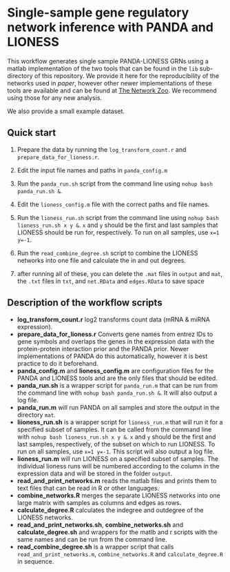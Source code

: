 # Single-sample gene regulatory network inference with PANDA and LIONESS

This workflow generates single sample PANDA-LIONESS GRNs using a matlab implementation of the two tools that can be found in the `lib` sub-directory of this repository. We provide it here for the reproducibility of the networks used in *paper*, however other newer implementations of these tools are available and can be found at [The Network Zoo](https://netzoo.github.io/). We recommend using those for any new analysis.

We also provide a small example dataset.

## Quick start
1. Prepare the data by running the `log_transform_count.r` and `prepare_data_for_lioness.r`.
   
2. Edit the input file names and paths in `panda_config.m`

3. Run the `panda_run.sh` script from the command line using `nohup bash panda_run.sh &`. 
   
4. Edit the `lioness_config.m` file with the correct paths and file names.

5. Run the `lioness_run.sh` script from the command line using `nohup bash lioness_run.sh x y &`. `x` and `y` should be the first and last samples that LIONESS should be run for, respectively. To run on all samples, use `x=1 y=-1`. 

6. Run the `read_combine_degree.sh` script to combine the LIONESS networks into one file and calculate the in and out degrees.

7. after running all of these, you can delete the `.mat` files in `output` and `mat`, the `.txt` files in `txt`, and `net.RData` and `edges.RData` to save space

## Description of the workflow scripts
* **log_transform_count.r** log2 transforms count data (mRNA & miRNA expression).
* **prepare_data_for_lioness.r** Converts gene names from entrez IDs to gene symbols and overlaps the genes in the expression data with the protein-protein interaction prior and the PANDA prior. Newer implementations of PANDA do this automatically, however it is best practice to do it beforehand.
* **panda_config.m** and **lioness_config.m** are configuration files for the PANDA and LIONESS tools and are the only files that should be edited.
* **panda_run.sh** is a wrapper script for `panda_run.m` that can be run from the command line with `nohup bash panda_run.sh &`. It will also output a log file.
* **panda_run.m** will run PANDA on all samples and store the output in the directory `mat`.
* **liioness_run.sh** is a wrapper script for `lioness_run.m` that will run it for a specified subset of samples. It can be called from the command line with `nohup bash lioness_run.sh x y &`. `x` and `y` should be the first and last samples, respectively, of the subset on which to run LIONESS. To run on all samples, use `x=1 y=-1`. This script will also output a log file.
* **lioness_run.m** will run LIONESS on a specified subset of samples. The individual lioness runs will be numbered according to the column in the expression data and will be stored in the folder `output`.
* **read_and_print_networks.m** reads the matlab files and prints them to text files that can be read in R or other languages.
* **combine_networks.R** merges the separate LIONESS networks into one large matrix with samples as columns and edges as rows.
* **calculate_degree.R** calculates the indegree and outdegree of the LIONESS networks. 
* **read_and_print_networks.sh**, **combine_networks.sh** and **calculate_degree.sh** and wrappers for the matlb and r scripts with the same names and can be run from the command line.
* **read_combine_degree.sh** is a wrapper script that calls `read_and_print_networks.m`, `combine_networks.R` and `calculate_degree.R` in sequence.